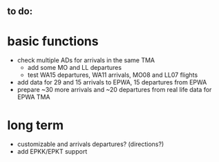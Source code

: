## to do:

# basic functions
* check multiple ADs for arrivals in the same TMA
    - add some MO and LL departures
    - test WA15 departures, WA11 arrivals, MO08 and LL07 flights
* add data for 29 and 15 arrivals to EPWA, 15 departures from EPWA
* prepare ~30 more arrivals and ~20 departures from real life data for EPWA TMA

# long term
* customizable and arrivals departures? (directions?)
* add EPKK/EPKT support